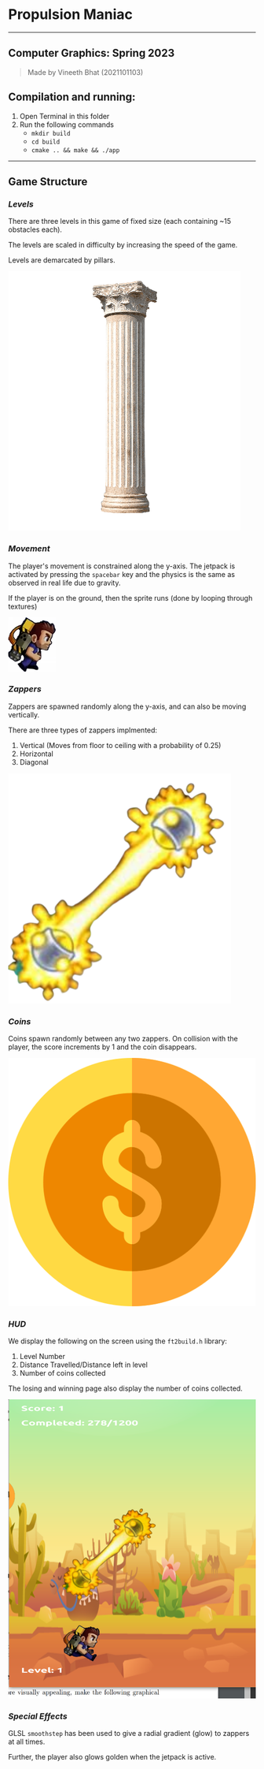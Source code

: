 # Propulsion Maniac

---

## Computer Graphics: Spring 2023

> Made by Vineeth Bhat (2021101103)

## Compilation and running:

1. Open Terminal in this folder
2. Run the following commands
    - `mkdir build`
    - `cd build`
    - `cmake .. && make && ./app`

---

## Game Structure

### _Levels_

There are three levels in this game of fixed size (each containing ~15 obstacles each).

The levels are scaled in difficulty by increasing the speed of the game.

Levels are demarcated by pillars.

![pillar.png](./src/textures/pillar.png)

### _Movement_

The player's movement is constrained along the y-axis. The jetpack is activated by pressing the `spacebar` key and the physics is the same as observed in real life due to gravity.

If the player is on the ground, then the sprite runs (done by looping through textures)

![player.png](./src/textures/player/playerRun3.png)

### _Zappers_

Zappers are spawned randomly along the y-axis, and can also be moving vertically.

There are three types of zappers implmented:
1. Vertical (Moves from floor to ceiling with a probability of 0.25)
2. Horizontal
3. Diagonal

![zapper](./src/textures/diagonalZapper.png)

### _Coins_

Coins spawn randomly between any two zappers. On collision with the player, the score increments by 1 and the coin disappears.

![coin](./src/textures/coin.png)

### _HUD_

We display the following on the screen using the `ft2build.h` library:

1. Level Number
2. Distance Travelled/Distance left in level
3. Number of coins collected

The losing and winning page also display the number of coins collected.

![gameplay](./gameplay.png)

### _Special Effects_

GLSL `smoothstep` has been used to give a radial gradient (glow) to zappers at all times.

Further, the player also glows golden when the jetpack is active.

